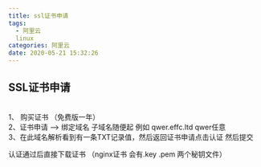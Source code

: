 ```yaml
---
title: ssl证书申请
tags:
  - 阿里云
  linux
categories: 阿里云
date: 2020-05-21 15:32:26
---
```

## SSL证书申请
<br/>1、 购买证书 （免费版一年）<br/>
2、证书申请   --> 绑定域名    子域名随便起   例如     qwer.effc.ltd    qwer任意
<br/>3、在此域名解析看到有一条TXT记录值，然后返回证书申请点击认证  然后提交<br/>

认证通过后直接下载证书   （nginx证书   会有.key    .pem  两个秘钥文件）
